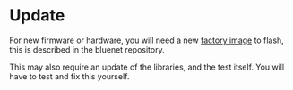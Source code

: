 # Update

For new firmware or hardware, you will need a new [factory image](https://github.com/crownstone/bluenet/blob/master/docs/FACTORY_IMAGES.md) to flash, this is described in the bluenet repository.

This may also require an update of the libraries, and the test itself. You will have to test and fix this yourself.
